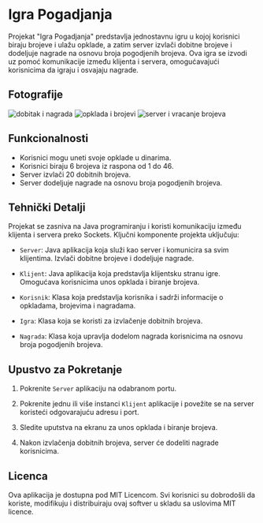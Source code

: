 # Igra Pogadjanja

Projekat "Igra Pogadjanja" predstavlja jednostavnu igru u kojoj korisnici biraju brojeve i ulažu opklade, a zatim server izvlači dobitne brojeve i dodeljuje nagrade na osnovu broja pogodjenih brojeva. Ova igra se izvodi uz pomoć komunikacije između klijenta i servera, omogućavajući korisnicima da igraju i osvajaju nagrade.

## Fotografije
![dobitak i nagrada](https://github.com/rile037/Guessing-Game/assets/60843900/3948a3ab-dd5d-4770-a227-49b7d226ad97)
![opklada i brojevi](https://github.com/rile037/Guessing-Game/assets/60843900/cb44c5fc-93d1-462b-b034-605b85b4fc0c)
![server i vracanje brojeva](https://github.com/rile037/Guessing-Game/assets/60843900/7772448a-9317-425b-8b63-237c55c02b47)

## Funkcionalnosti

- Korisnici mogu uneti svoje opklade u dinarima.
- Korisnici biraju 6 brojeva iz raspona od 1 do 46.
- Server izvlači 20 dobitnih brojeva.
- Server dodeljuje nagrade na osnovu broja pogodjenih brojeva.

## Tehnički Detalji

Projekat se zasniva na Java programiranju i koristi komunikaciju između klijenta i servera preko Sockets. Ključni komponente projekta uključuju:

- `Server`: Java aplikacija koja služi kao server i komunicira sa svim klijentima. Izvlači dobitne brojeve i dodeljuje nagrade.

- `Klijent`: Java aplikacija koja predstavlja klijentsku stranu igre. Omogućava korisnicima unos opklada i biranje brojeva.

- `Korisnik`: Klasa koja predstavlja korisnika i sadrži informacije o opkladama, brojevima i nagradama.

- `Igra`: Klasa koja se koristi za izvlačenje dobitnih brojeva.

- `Nagrada`: Klasa koja upravlja dodelom nagrada korisnicima na osnovu broja pogodjenih brojeva.

## Upustvo za Pokretanje

1. Pokrenite `Server` aplikaciju na odabranom portu.

2. Pokrenite jednu ili više instanci `Klijent` aplikacije i povežite se na server koristeći odgovarajuću adresu i port.

3. Sledite uputstva na ekranu za unos opklada i biranje brojeva.

4. Nakon izvlačenja dobitnih brojeva, server će dodeliti nagrade korisnicima.


## Licenca

Ova aplikacija je dostupna pod MIT Licencom. Svi korisnici su dobrodošli da koriste, modifikuju i distribuiraju ovaj softver u skladu sa uslovima MIT licence.
